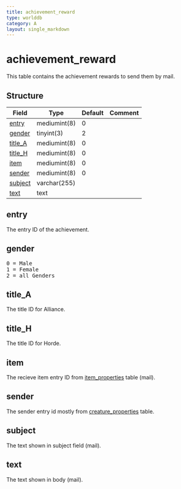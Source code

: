 ```yaml
---
title: achievement_reward
type: worlddb
category: A
layout: single_markdown
---
```


# achievement_reward
This table contains the achievement rewards to send them by mail.

## Structure

Field                                                                            | Type         | Default | Comment
-------------------------------------------------------------------------------- | ------------ | ------- | -------
[entry](#entry)                                                                  | mediumint(8) | 0       |        
[gender](#gender)                                                                | tinyint(3)   | 2       |        
[title_A](#title_A)                                                              | mediumint(8) | 0       |        
[title_H](#title_H)                                                              | mediumint(8) | 0       |        
[item](#item)                                                                    | mediumint(8) | 0       |        
[sender](#sender)                                                                | mediumint(8) | 0       |        
[subject](#subject)                                                              | varchar(255) |         |        
[text](#text)                                                                    | text         |         |        

## entry

The entry ID of the achievement.

## gender

<pre>
0 = Male
1 = Female
2 = all Genders
</pre>

## title_A

The title ID for Alliance.

## title_H

The title ID for Horde.

## item

The recieve item entry ID from [item_properties](/Wiki/database/world/item_properties/ "Item properties") table (mail).

## sender

The sender entry id mostly from [creature_properties](/Wiki/database/world/creature_properties/ "Creature properties") table.

## subject

The text shown in subject field (mail).

## text

The text shown in body (mail).